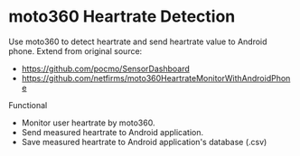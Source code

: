 # moto360 Heartrate Detection
Use moto360 to detect heartrate and send heartrate value to Android phone.
Extend from original source: 
- https://github.com/pocmo/SensorDashboard
- https://github.com/netfirms/moto360HeartrateMonitorWithAndroidPhone

Functional
- Monitor user heartrate by moto360.
- Send measured heartrate to Android application.
- Save measured heartrate to Android application's database (.csv)
